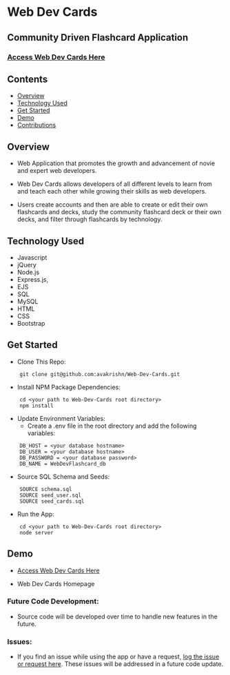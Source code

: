 # Web Dev Cards
## Community Driven Flashcard Application
###  <a href="https://web-dev-cards.herokuapp.com/home" target="_blank">Access Web Dev Cards Here</a> 

## Contents
* [Overview](#overview)
* [Technology Used](#tech)
* [Get Started](#start)
* [Demo](#demo)
* [Contributions](#contributions)


## <a id="overview"></a> Overview

- Web Application that promotes the growth and advancement of novie and expert web developers.

- Web Dev Cards allows developers of all different levels to learn from and teach each other while growing their skills as web developers.

- Users create accounts and then are able to create or edit their own flashcards and decks, study the community flashcard deck or their own decks, and filter through flashcards by technology.


## <a id="tech"></a> Technology Used

- Javascript
- jQuery
- Node.js
- Express.js, 
- EJS
- SQL
- MySQL
- HTML 
- CSS
- Bootstrap

## <a id="start"></a> Get Started

- Clone This Repo:
```
    git clone git@github.com:avakrishn/Web-Dev-Cards.git
```

- Install NPM Package Dependencies:
```
    cd <your path to Web-Dev-Cards root directory>
    npm install
```

- Update Environment Variables:
    - Create a .env file in the root directory and add the following variables:

```
    DB_HOST = <your database hostname>
    DB_USER = <your database hostname>
    DB_PASSWORD = <your database password>
    DB_NAME = WebDevFlashcard_db
```

- Source SQL Schema and Seeds:
```
    SOURCE schema.sql
    SOURCE seed_user.sql
    SOURCE seed_cards.sql
```

- Run the App:
```
    cd <your path to Web-Dev-Cards root directory>
    node server
```


## <a id="demo"></a> Demo

- <a href="https://web-dev-cards.herokuapp.com/home" target="_blank">Access Web Dev Cards Here</a> 

- Web Dev Cards Homepage



### **Future Code Development:**
* Source code will be developed over time to handle new features in the future.

### **Issues:**
* If you find an issue while using the app or have a request, <a href="https://github.com/lawrenceslng/Web-Dev-Cards/issues" target="_blank">log the issue or request here</a>. These issues will be addressed in a future code update.



